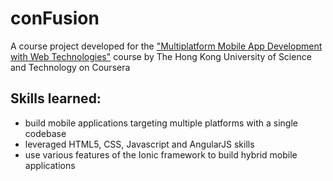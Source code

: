 # conFusion
A course project developed for the ["Multiplatform Mobile App Development with Web Technologies"](https://www.coursera.org/learn/hybrid-mobile-development) course by The Hong Kong University of Science and Technology on Coursera

## Skills learned:

- build mobile applications targeting multiple platforms with a single codebase
- leveraged HTML5, CSS, Javascript and AngularJS skills
- use various features of the Ionic framework to build hybrid mobile applications
